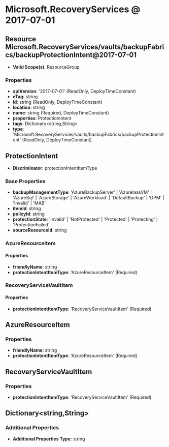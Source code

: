# Microsoft.RecoveryServices @ 2017-07-01

## Resource Microsoft.RecoveryServices/vaults/backupFabrics/backupProtectionIntent@2017-07-01
* **Valid Scope(s)**: ResourceGroup
### Properties
* **apiVersion**: '2017-07-01' (ReadOnly, DeployTimeConstant)
* **eTag**: string
* **id**: string (ReadOnly, DeployTimeConstant)
* **location**: string
* **name**: string (Required, DeployTimeConstant)
* **properties**: ProtectionIntent
* **tags**: Dictionary<string,String>
* **type**: 'Microsoft.RecoveryServices/vaults/backupFabrics/backupProtectionIntent' (ReadOnly, DeployTimeConstant)

## ProtectionIntent
* **Discriminator**: protectionIntentItemType
### Base Properties
* **backupManagementType**: 'AzureBackupServer' | 'AzureIaasVM' | 'AzureSql' | 'AzureStorage' | 'AzureWorkload' | 'DefaultBackup' | 'DPM' | 'Invalid' | 'MAB'
* **itemId**: string
* **policyId**: string
* **protectionState**: 'Invalid' | 'NotProtected' | 'Protected' | 'Protecting' | 'ProtectionFailed'
* **sourceResourceId**: string
### AzureResourceItem
#### Properties
* **friendlyName**: string
* **protectionIntentItemType**: 'AzureResourceItem' (Required)

### RecoveryServiceVaultItem
#### Properties
* **protectionIntentItemType**: 'RecoveryServiceVaultItem' (Required)


## AzureResourceItem
### Properties
* **friendlyName**: string
* **protectionIntentItemType**: 'AzureResourceItem' (Required)

## RecoveryServiceVaultItem
### Properties
* **protectionIntentItemType**: 'RecoveryServiceVaultItem' (Required)

## Dictionary<string,String>
### Additional Properties
* **Additional Properties Type**: string

